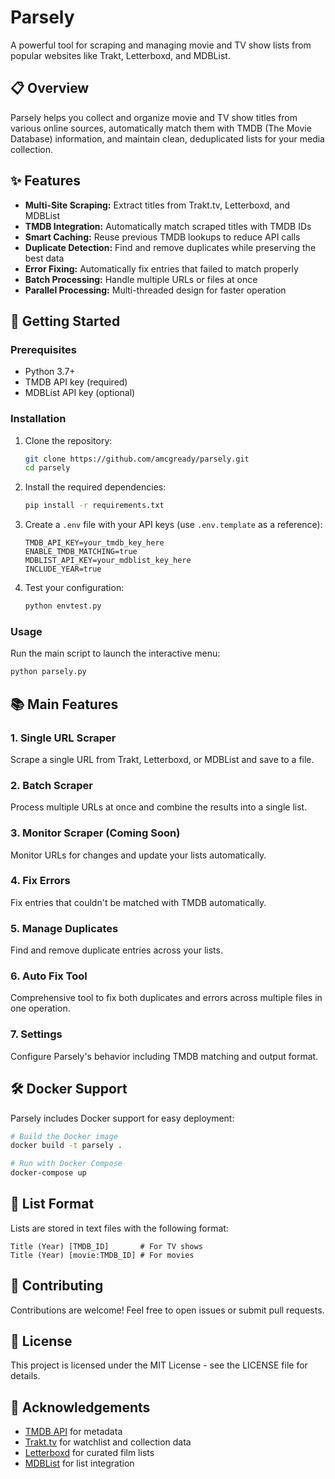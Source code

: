 # Parsely

A powerful tool for scraping and managing movie and TV show lists from popular websites like Trakt, Letterboxd, and MDBList.

## 📋 Overview

Parsely helps you collect and organize movie and TV show titles from various online sources, automatically match them with TMDB (The Movie Database) information, and maintain clean, deduplicated lists for your media collection.

## ✨ Features

- **Multi-Site Scraping:** Extract titles from Trakt.tv, Letterboxd, and MDBList
- **TMDB Integration:** Automatically match scraped titles with TMDB IDs
- **Smart Caching:** Reuse previous TMDB lookups to reduce API calls
- **Duplicate Detection:** Find and remove duplicates while preserving the best data
- **Error Fixing:** Automatically fix entries that failed to match properly
- **Batch Processing:** Handle multiple URLs or files at once
- **Parallel Processing:** Multi-threaded design for faster operation

## 🚀 Getting Started

### Prerequisites

- Python 3.7+
- TMDB API key (required)
- MDBList API key (optional)

### Installation

1. Clone the repository:
   ```bash
   git clone https://github.com/amcgready/parsely.git
   cd parsely
   ```

2. Install the required dependencies:
   ```bash
   pip install -r requirements.txt
   ```

3. Create a `.env` file with your API keys (use `.env.template` as a reference):
   ```env
   TMDB_API_KEY=your_tmdb_key_here
   ENABLE_TMDB_MATCHING=true
   MDBLIST_API_KEY=your_mdblist_key_here
   INCLUDE_YEAR=true
   ```

4. Test your configuration:
   ```bash
   python envtest.py
   ```

### Usage

Run the main script to launch the interactive menu:

```bash
python parsely.py
```

## 📚 Main Features

### 1. Single URL Scraper

Scrape a single URL from Trakt, Letterboxd, or MDBList and save to a file.

### 2. Batch Scraper

Process multiple URLs at once and combine the results into a single list.

### 3. Monitor Scraper (Coming Soon)

Monitor URLs for changes and update your lists automatically.

### 4. Fix Errors

Fix entries that couldn't be matched with TMDB automatically.

### 5. Manage Duplicates

Find and remove duplicate entries across your lists.

### 6. Auto Fix Tool

Comprehensive tool to fix both duplicates and errors across multiple files in one operation.

### 7. Settings

Configure Parsely's behavior including TMDB matching and output format.

## 🛠️ Docker Support

Parsely includes Docker support for easy deployment:

```bash
# Build the Docker image
docker build -t parsely .

# Run with Docker Compose
docker-compose up
```

## 📝 List Format

Lists are stored in text files with the following format:

```
Title (Year) [TMDB_ID]       # For TV shows
Title (Year) [movie:TMDB_ID] # For movies
```

## 🤝 Contributing

Contributions are welcome! Feel free to open issues or submit pull requests.

## 📜 License

This project is licensed under the MIT License - see the LICENSE file for details.

## 🙏 Acknowledgements

- [TMDB API](https://developers.themoviedb.org/3/getting-started/introduction) for metadata
- [Trakt.tv](https://trakt.tv) for watchlist and collection data
- [Letterboxd](https://letterboxd.com) for curated film lists
- [MDBList](https://mdblist.com) for list integration
